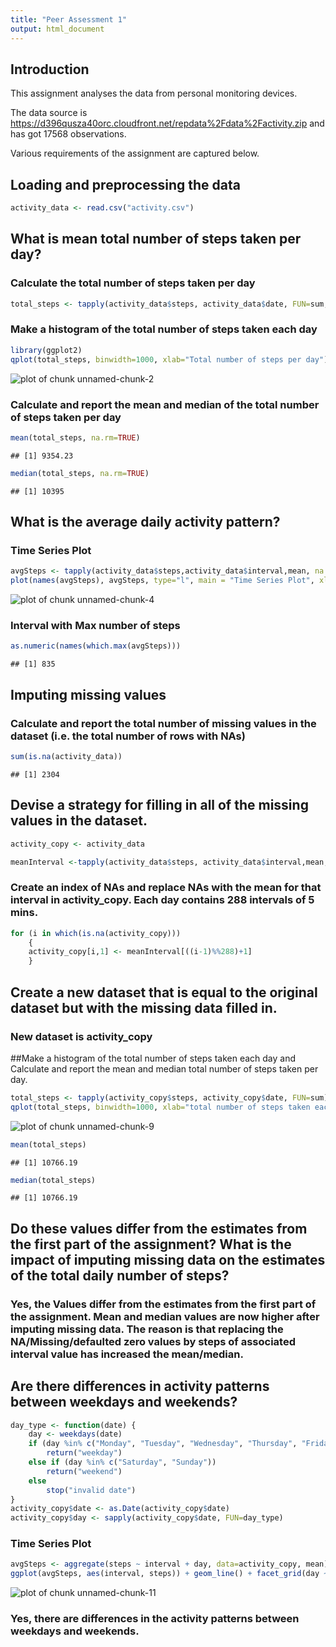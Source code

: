 ```yaml
---
title: "Peer Assessment 1"
output: html_document
---
```


## Introduction

This assignment analyses the data from personal monitoring devices.

The data source is https://d396qusza40orc.cloudfront.net/repdata%2Fdata%2Factivity.zip and has got 17568 observations. 

Various requirements of the assignment are captured below.


## Loading and preprocessing the data


```r
activity_data <- read.csv("activity.csv")
```

##  What is mean total number of steps taken per day?

### Calculate the total number of steps taken per day


```r
total_steps <- tapply(activity_data$steps, activity_data$date, FUN=sum, na.rm=TRUE)
```
### Make a histogram of the total number of steps taken each day


```r
library(ggplot2)
qplot(total_steps, binwidth=1000, xlab="Total number of steps per day")
```

![plot of chunk unnamed-chunk-2](figure/unnamed-chunk-2-1.png) 

### Calculate and report the mean and median of the total number of steps taken per day


```r
mean(total_steps, na.rm=TRUE)
```

```
## [1] 9354.23
```

```r
median(total_steps, na.rm=TRUE)
```

```
## [1] 10395
```

## What is the average daily activity pattern?

### Time Series Plot

```r
avgSteps <- tapply(activity_data$steps,activity_data$interval,mean, na.rm=TRUE)
plot(names(avgSteps), avgSteps, type="l", main = "Time Series Plot", xlab="5-minute Intervals", ylab="Average Steps")
```

![plot of chunk unnamed-chunk-4](figure/unnamed-chunk-4-1.png) 

### Interval with Max number of steps


```r
as.numeric(names(which.max(avgSteps)))
```

```
## [1] 835
```

## Imputing missing values

### Calculate and report the total number of missing values in the dataset (i.e. the total number of rows with NAs)


```r
sum(is.na(activity_data))
```

```
## [1] 2304
```

## Devise a strategy for filling in all of the missing values in the dataset.


```r
activity_copy <- activity_data

meanInterval <-tapply(activity_data$steps, activity_data$interval,mean, na.rm=TRUE)
```

### Create an index of NAs and replace NAs with the mean for that interval in activity_copy. Each day contains 288 intervals of 5 mins.


```r
for (i in which(is.na(activity_copy)))
    {
    activity_copy[i,1] <- meanInterval[((i-1)%%288)+1]
    }
```

## Create a new dataset that is equal to the original dataset but with the missing data filled in.

### New dataset is activity_copy

##Make a histogram of the total number of steps taken each day and Calculate and report the mean and median total number of steps taken per day. 


```r
total_steps <- tapply(activity_copy$steps, activity_copy$date, FUN=sum)
qplot(total_steps, binwidth=1000, xlab="total number of steps taken each day")
```

![plot of chunk unnamed-chunk-9](figure/unnamed-chunk-9-1.png) 

```r
mean(total_steps)
```

```
## [1] 10766.19
```

```r
median(total_steps)
```

```
## [1] 10766.19
```

## Do these values differ from the estimates from the first part of the assignment? What is the impact of imputing missing data on the estimates of the total daily number of steps?

### Yes, the Values differ from the estimates from the first part of the assignment. Mean and median values are now higher after imputing missing data. The reason is that replacing the NA/Missing/defaulted zero values by steps of associated interval value has increased the mean/median.

## Are there differences in activity patterns between weekdays and weekends?


```r
day_type <- function(date) {
    day <- weekdays(date)
    if (day %in% c("Monday", "Tuesday", "Wednesday", "Thursday", "Friday"))
        return("weekday")
    else if (day %in% c("Saturday", "Sunday"))
        return("weekend")
    else
        stop("invalid date")
}
activity_copy$date <- as.Date(activity_copy$date)
activity_copy$day <- sapply(activity_copy$date, FUN=day_type)
```
### Time Series Plot


```r
avgSteps <- aggregate(steps ~ interval + day, data=activity_copy, mean)
ggplot(avgSteps, aes(interval, steps)) + geom_line() + facet_grid(day ~ .) + xlab("5-minute interval") + ylab("Number of steps")
```

![plot of chunk unnamed-chunk-11](figure/unnamed-chunk-11-1.png) 


### Yes, there are differences in the activity patterns between weekdays and weekends.
